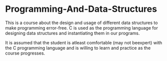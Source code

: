 # Programming-And-Data-Structures
This is a course about the design and usage of different data structures to make programming  error-free.  C is used as the programming language for designing  data structures and instantiating them in our programs. 

It is assumed that the student is atleast comfortable (may not beexpert) with the C programming language and is willing to learn and practice as the course progresses. 
